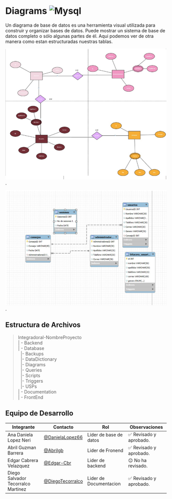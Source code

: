 # Diagrams ![Mysql](https://img.shields.io/badge/MySQL-00000F?style=for-the-badge&logo=mysql&logoColor=white)


Un diagrama de base de datos es una herramienta visual utilizada para construir y organizar bases de datos. Puede mostrar un sistema de base de datos completo o sólo algunas partes de él.
Aqui podemos ver de otra manera como estan estructuradas nuestras tablas.

![Diagramas](https://github.com/DanielaLopez66/MicroAyuda-Proyecto/blob/main/Databases/Diagrams/diagrama%7B.PNG).

![Diagramas](https://github.com/DanielaLopez66/MicroAyuda-Proyecto/blob/main/Databases/Diagrams/diagrama%202.PNG).

## Estructura de Archivos

>IntegradoraI-NombreProyecto<br>
>| - Backend <br>
>| - Database<br>
 >&nbsp;&nbsp;|- Backups<br>
 >&nbsp;&nbsp;|- DataDictionary<br>
 >&nbsp;&nbsp;|- Diagrams<br>
 >&nbsp;&nbsp;|- Queries<br>
 >&nbsp;&nbsp;|- Scripts<br>
 >&nbsp;&nbsp;|- Triggers<br>
 >&nbsp;&nbsp;|- USPs<br>
>| - Documentation<br>
>| - FrontEnd

## Equipo de Desarrollo

|Integrante|Contacto|Rol|Observaciones|
|------------|--------|---|---|
|Ana Daniela Lopez Neri|[@DanielaLopez66](https://github.com/DanielaLopez66)|Líder de base de datos|✅ Revisado y aprobado.|
|Abril Guzman Barrera|[@Abrilgb](https://github.com/Abrilgb)|Lider de Fronend|✅ Revisado y aprobado.|
|Edgar Cabrera Velazquez |[@Edgar-Cbr](https://github.com/Edgar-Cbr)|Lider de backend |😐 No ha revisado.|
|Diego Salvador Tecorralco Martinez |[@DiegoTecorralco](https://github.com/DiegoTecorralco)|Lider de Documentacion|✅ Revisado y aprobado.|
